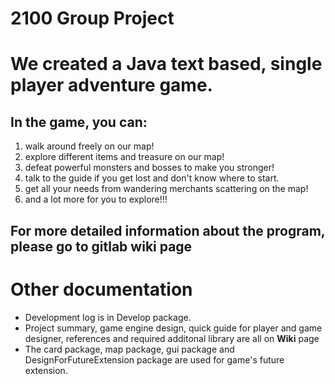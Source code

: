 # 2100 Group Project

# We created a Java text based, single player adventure game.
## In the game, you can:

1. walk around freely on our map!
2. explore different items and treasure on our map!
3. defeat powerful monsters and bosses to make you stronger!
4. talk to the guide if you get lost and don't know where to start.
5. get all your needs from wandering merchants scattering on the map!
6. and a lot more for you to explore!!!

## For more detailed information about the program, please go to gitlab wiki page

# Other documentation
- Development log is in Develop package.
- Project summary, game engine design, quick guide for player and game designer, references and required additonal library are all on **Wiki** page
- The card package, map package, gui package and DesignForFutureExtension package are used for game's future extension.